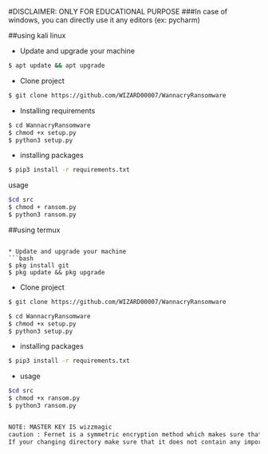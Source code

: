 #DISCLAIMER: ONLY FOR EDUCATIONAL PURPOSE
###In case of windows, you can directly use it any editors (ex: pycharm)

##using kali linux


* Update and upgrade your machine
```bash
$ apt update && apt upgrade
```
* Clone project
```bash
$ git clone https://github.com/WIZARD00007/WannacryRansomware
```
* Installing requirements
```bash
$ cd WannacryRansomware
$ chmod +x setup.py
$ python3 setup.py 
```
* installing packages
``` bash
$ pip3 install -r requirements.txt
```
usage
```bash
$cd src
$ chmod + ransom.py
$ python3 ransom.py
```
##using termux

```

* Update and upgrade your machine
```bash
$ pkg install git
$ pkg update && pkg upgrade
```
* Clone project
```bash
$ git clone https://github.com/WIZARD00007/WannacryRansomware
```

```bash
$ cd WannacryRansomware
$ chmod +x setup.py
$ python3 setup.py 
```
* installing packages
``` bash
$ pip3 install -r requirements.txt
```
* usage
```bash
$cd src
$ chmod +x ransom.py
$ python3 ransom.py


NOTE: MASTER KEY IS wizzmagic
caution : Fernet is a symmetric encryption method which makes sure that the message ecrypted cannot br manipulated/read without the key. It uses URL safe encoding for the keys. Fernet also uses 128-bit AES.
If your changing directory make sure that it does not contain any important data.
